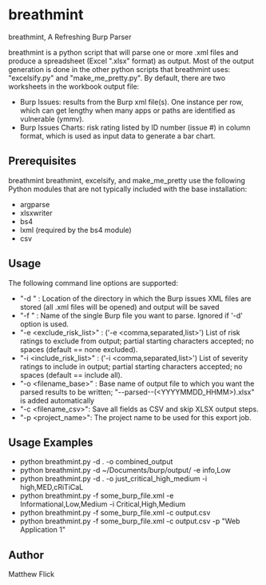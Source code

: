 # breathmint
breathmint, A Refreshing Burp Parser

breathmint is a python script that will parse one or more .xml files and produce a spreadsheet (Excel ".xlsx" format) as output. Most of the output generation is done in the other python scripts that breathmint uses: "excelsify.py" and "make_me_pretty.py". By default, there are two worksheets in the workbook output file:
- Burp Issues: results from the Burp xml file(s). One instance per row, which can get lengthy when many apps or paths are identified as vulnerable (ymmv).
- Burp Issues Charts: risk rating listed by ID number (issue #) in column format, which is used as input data to generate a bar chart.

## Prerequisites
breathmint breathmint, excelsify, and make_me_pretty use the following Python modules that are not typically included with the base installation:
- argparse
- xlsxwriter
- bs4
- lxml (required by the bs4 module)
- csv

## Usage
The following command line options are supported:
- "-d <directory>" : Location of the directory in which the Burp issues XML files are stored (all .xml files will be opened) and output will be saved
- "-f <filename>" : Name of the single Burp file you want to parse. Ignored if '-d' option is used.
- "-e <exclude_risk_list>" : ('-e <comma,separated,list>') List of risk ratings to exclude from output; partial starting characters accepted; no spaces (default == none excluded).
- "-i <include_risk_list>" : ('-i <comma,separated,list>') List of severity ratings to include in output; partial starting characters accepted; no spaces (default == include all).
- "-o <filename_base>" : Base name of output file to which you want the parsed results to be written; "--parsed--(<YYYYMMDD_HHMM>).xlsx" is added automatically
- "-c <filename_csv>": Save all fields as CSV and skip XLSX output steps.
- "-p <project_name>": The project name to be used for this export job.

## Usage Examples
- python breathmint.py -d . -o combined_output
- python breathmint.py -d ~/Documents/burp/output/ -e info,Low
- python breathmint.py -d . -o just_critical_high_medium -i high,MED,cRiTiCaL
- python breathmint.py -f some_burp_file.xml -e Informational,Low,Medium -i Critical,High,Medium
- python breathmint.py -f some_burp_file.xml -c output.csv
- python breathmint.py -f some_burp_file.xml -c output.csv -p "Web Application 1"

## Author
Matthew Flick
